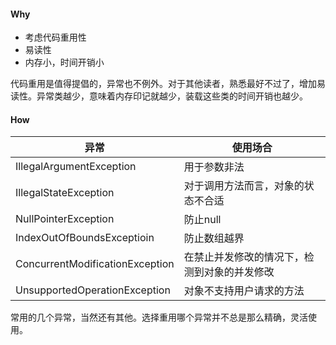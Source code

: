 #### Why
- 考虑代码重用性
- 易读性
- 内存小，时间开销小

代码重用是值得提倡的，异常也不例外。对于其他读者，熟悉最好不过了，增加易读性。异常类越少，意味着内存印记就越少，装载这些类的时间开销也越少。

#### How

异常 | 使用场合
-------|------------
IllegalArgumentException | 用于参数非法
IllegalStateException | 对于调用方法而言，对象的状态不合适
NullPointerException | 防止null
IndexOutOfBoundsExceptioin | 防止数组越界
ConcurrentModificationException | 在禁止并发修改的情况下，检测到对象的并发修改
UnsupportedOperationException | 对象不支持用户请求的方法

常用的几个异常，当然还有其他。选择重用哪个异常并不总是那么精确，灵活使用。

